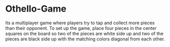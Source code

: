 # Othello-Game
Its a multiplayer game where players try to tap and collect more pieces than their opponent.
To set up the game, place four pieces in the center squares on the board so two of the pieces are white side up and two of the pieces are black side up with the matching colors diagonal from each other.
